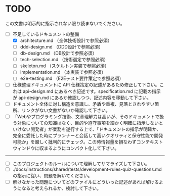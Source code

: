 # TODO

この文書は明示的に指示されない限り読まないでください。

- [ ] 不足しているドキュメントの整備
  - [x] architecture.md （全体技術設計で参照必須）
  - [ ] ddd-design.md （DDD設計で参照必須）
  - [ ] db-design.md （DB設計で参照必須）
  - [ ] tech-selection.md （技術選定で参照必須）
  - [ ] skeleton.md （スケルトン実装で参照必須）
  - [ ] implementation.md （本実装で参照必須）
  - [ ] e2e-testing.md （E2Eテスト要件策定で参照必須）
- [ ] 仕様整理ドキュメントに API 仕様策定の記述があるため修正して下さい。これは api-design.md にあるべき記述です。specification.md に記載の指示が api-design.md にあるか確認しつつ、記述内容を移動して下さい。
- [ ] ドキュメント全体に対し構造を意識し、矛盾や重複、見落とされやすい箇所、リンクがない文書がないか確認して下さい。
- [ ] 「Webやプログラミング技術、文章理解力は高いが、そのドキュメントで扱う対象についての知識はなく、目的や遵守事項を細かく明確に指示しないといけない開発者」が業務を遂行する上で、「ドキュメントの指示が明確か、完全に委託した時にプランナーと会話して高いクオリティと保守性能で開発可能か」を厳しく批判的にチェック。この時情報量を損なわずコンテキストウィンドウに収まるようにコンパクト化して下さい。

---

- [ ] このプロジェクトのルールについて理解してサマライズして下さい。
- [ ] ./docs/instructions/shared/tests/development-rules-quiz-questions.md の指示に従い、問題を解いてください。
- [ ] 解けなかった問題についてどのファイルにどういった記述があれば解けるようになると考えられるか、検討して下さい。
